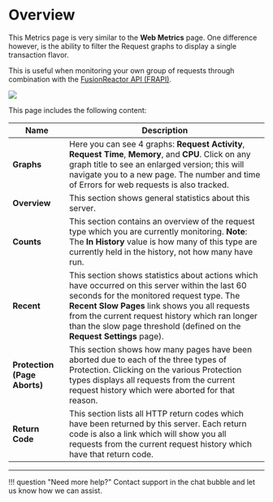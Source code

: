 # Overview

This Metrics page is very similar to the **Web Metrics** page. One 
difference however, is the ability to filter the Request graphs to display a single transaction flavor. 

This is useful when monitoring your own group of requests through
combination with the [FusionReactor API (FRAPI)](/frdocs/Data-insights/Extras/FRAPI/).

![](/frdocs/attachments/245549307/245549314.png)

This page includes the following content:

|Name|Description|
|--- |--- |
|**Graphs**|Here you can see 4 graphs: **Request Activity**, **Request Time**, **Memory**, and **CPU**. Click on any graph title to see an enlarged version; this will navigate you to a new page. The number and time of Errors for web requests is also tracked.|
|**Overview**|This section shows general statistics about this server.|
|**Counts**|This section contains an overview of the request type which you are currently monitoring. **Note**: The **In History** value is how many of this type are currently held in the history, not how many have run.|
|**Recent**|This section shows statistics about actions which have occurred on this server within the last 60 seconds for the monitored request type. The **Recent Slow Pages** link shows you all requests from the current request history which ran longer than the slow page threshold (defined on the **Request Settings** page).|
|**Protection (Page Aborts)**|This section shows how many pages have been aborted due to each of the three types of Protection. Clicking on the various Protection types displays all requests from the current request history which were aborted for that reason.|
|**Return Code**|This section lists all HTTP return codes which have been returned by this server. Each return code is also a link which will show you all requests from the current request history which have that return code.|

___

!!! question "Need more help?"
    Contact support in the chat bubble and let us know how we can assist.